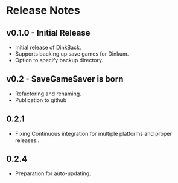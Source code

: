# Release Notes

## v0.1.0 - Initial Release

 * Initial release of DinkBack.
 * Supports backing up save games for Dinkum.
 * Option to specify backup directory.

## v0.2 - SaveGameSaver is born

 * Refactoring and renaming.
 * Publication to github

 ## 0.2.1

 * Fixing Continuous integration for multiple platforms and proper releases..

 ## 0.2.4

 * Preparation for auto-updating.